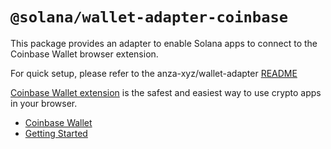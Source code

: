 # `@solana/wallet-adapter-coinbase`

This package provides an adapter to enable Solana apps to connect to the Coinbase Wallet browser extension.

For quick setup, please refer to the anza-xyz/wallet-adapter [README](https://github.com/anza-xyz/wallet-adapter#quick-setup-using-react-ui)

[Coinbase Wallet extension](https://chrome.google.com/webstore/detail/coinbase-wallet-extension/hnfanknocfeofbddgcijnmhnfnkdnaad?hl=en) is the safest and easiest way to use crypto apps in your browser.

-   [Coinbase Wallet](https://www.coinbase.com/wallet)
-   [Getting Started](https://www.coinbase.com/wallet/getting-started-extension)
